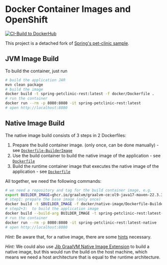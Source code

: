# Docker Container Images and OpenShift 

[![CI-Build to DockerHub](https://github.com/ueberfuhr-samples/docker-ocp-sample/actions/workflows/ci.yml/badge.svg)](https://github.com/ueberfuhr-samples/docker-ocp-sample/actions/workflows/ci.yml)

This project is a detached fork of [Spring's pet-clinic sample](https://github.com/spring-petclinic/spring-petclinic-rest).

## JVM Image Build

To build the container, just run

```bash
# build the application JAR
mvn clean package
# build the image
docker build -t spring-petclinic-rest:latest -f docker/Dockerfile .
# run the container
docker run --rm -p 8080:8080 -it spring-petclinic-rest:latest
# open http://localhost:8080
```

## Native Image Build

The native image build consists of 3 steps in 2 Dockerfiles:

1. Prepare the build container image. (only once, can be done manually) - see [`Dockerfile-BuilderImage`](docker/native-image/Dockerfile-BaseImage)
2. Use the build container to build the native image of the application  - see [`Dockerfile`](docker/native-image/Dockerfile)
3. Build the runtime container image that executes the native image of the application - see [`Dockerfile`](docker/native-image/Dockerfile)

All together, we need the following commands:

```bash
# we need a repository and tag for the build container image, e.g.
export BUILDER_IMAGE=ghcr.io/graalvm/graalvm-ce:ol9-java17-maven-22.3.3
# step1: prepare the base image (only once)
docker build -t $BUILDER_IMAGE -f docker/native-image/Dockerfile-BuilderImage --no-cache .
# step2+3:  to build the application image
docker build --build-arg BUILDER_IMAGE -t spring-petclinic-rest:latest-native -f docker/native-image/Dockerfile .
# run the container
docker run --rm -p 8080:8080 -it spring-petclinic-rest:latest-native
# open http://localhost:8080
```

*Hint:* Be aware that, for a native image, there are some [hints](src/main/java/org/springframework/samples/petclinic/graalvm) necessary.

*Hint:* We could also use [Jib GraalVM Native Image Extension](https://github.com/GoogleContainerTools/jib-extensions/tree/master/first-party/jib-native-image-extension-maven)
to build a native image, but this would run the build on the host machine, which means we need
a host architecture that is equal to the runtime architecture.
